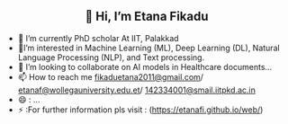 <h2><center> 👋 Hi, I’m Etana Fikadu</center></h2>

- 👀  I’m currently PhD scholar At IIT, Palakkad 
- 🌱I’m interested in Machine Learning (ML), Deep Learning (DL), Natural Language Processing (NLP), and Text processing.
- 💞️ I’m looking to collaborate on AI models in Healthcare documents...
- 📫 How to reach me fikaduetana2011@gmail.com/ etanaf@wollegauniversity.edu.et/ 142334001@smail.iitpkd.ac.in
- 😄  : ...
- ⚡  :For further information pls visit  : (https://etanafi.github.io/web/) 
<!---
Etanafik/Etanafik is a ✨ special ✨ repository because its `README.md` (this file) appears on your GitHub profile.
You can click the Preview link to take a look at your changes.
--->
 
